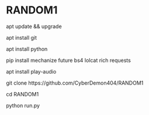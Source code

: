 # RANDOM1
<p>apt update && upgrade</p>
<p>apt install git</p>
<p>apt install python</p>
<p>pip install mechanize future bs4 lolcat rich requests</p> 
<p>apt install play-audio</p>
<p>git clone https://github.com/CyberDemon404/RANDOM1</p>
<p>cd RANDOM1</p>
<p>python run.py</p>
